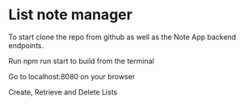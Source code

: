 # List note manager

To start clone the repo from github as well as the Note App backend endpoints.

Run npm run start to build from the terminal

Go to localhost:8080 on your browser

Create, Retrieve and Delete Lists
